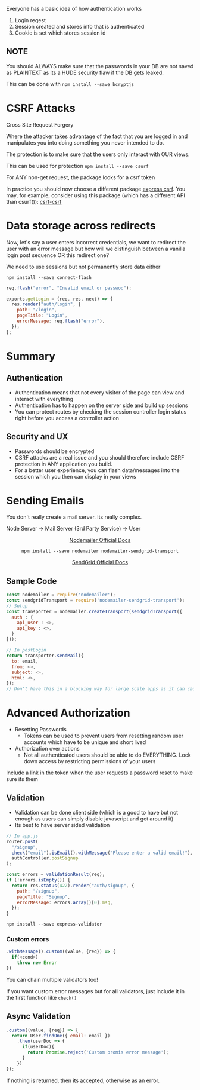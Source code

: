 Everyone has a basic idea of how authentication works

1. Login reqest
2. Session created and stores info that is authenticated
3. Cookie is set which stores session id

## NOTE

You should ALWAYS make sure that the passwords in your DB are not saved as PLAINTEXT as its a HUDE security flaw if the DB gets leaked.

This can be done with `npm install --save bcryptjs`

# CSRF Attacks

Cross Site Request Forgery

Where the attacker takes advantage of the fact that you are logged in and manipulates you into doing something you never intended to do.

The protection is to make sure that the users only interact with OUR views.

This can be used for protection `npm install --save csurf`

For ANY non-get request, the package looks for a csrf token

In practice you should now choose a different package <a href="https://www.npmjs.com/search?q=express%20csrf">express csrf</a>. You may, for example, consider using this package (which has a different API than csurf()): <a href ="https://www.npmjs.com/package/csrf-csrf">csrf-csrf</a>

# Data storage across redirects

Now, let's say a user enters incorrect credentials, we want to redirect the user with an error message but how will we distinguish between a vanilla login post sequence OR this redirect one?

We need to use sessions but not permanently store data either

`npm install --save connect-flash`

```js
req.flash("error", "Invalid email or passwod");

exports.getLogin = (req, res, next) => {
  res.render("auth/login", {
    path: "/login",
    pageTitle: "Login",
    errorMessage: req.flash("error"),
  });
};
```

# Summary

## Authentication

- Authentication means that not every visitor of the page can view and interact with everything
- Authentication has to happen on the server side and build up sessions
- You can protect routes by checking the session controller login status right before you access a controller action

## Security and UX

- Passwords should be encrypted
- CSRF attacks are a real issue and you should therefore include CSRF protection in ANY application you build.
- For a better user experience, you can flash data/messages into the session which you then can display in your views

# Sending Emails

You don't really create a mail server. Its really complex.

Node Server -> Mail Server (3rd Party Service) -> User

<div align="center">
  <a href="https://nodemailer.com/about/">Nodemailer Official Docs</a>

`npm install --save nodemailer nodemailer-sendgrid-transport`

<a href="https://sendgrid.com/docs/">SendGrid Official Docs</a>

</div>

## Sample Code

```js
const nodemailer = require('nodemailer');
const sendgridTransport = require('nodemailer-sendgrid-transport');
// Setup
const transporter = nodemailer.createTransport(sendgridTransport({
  auth : {
    api_user : <>,
    api_key : <>,
  }
}));

// In postLogin
return transporter.sendMail({
  to: email,
  from: <>,
  subject: <>,
  html: <>,
});
// Don't have this in a blocking way for large scale apps as it can cause slowdowns and consider some other solution
```

# Advanced Authorization

- Resetting Passwords
  - Tokens can be used to prevent users from resetting random user accounts which have to be unique and short lived
- Authorization over actions
  - Not all authenticated users should be able to do EVERYTHING. Lock down access by restricting permissions of your users

Include a link in the token when the user requests a password reset to make sure its them

## Validation

- Validation can be done client side (which is a good to have but not enough as users can simply disable javascript and get around it)
- Its best to have server sided validation

```js
// In app.js
router.post(
  "/signup",
  check("email").isEmail().withMessage("Please enter a valid email!"),
  authController.postSignup
);

const errors = validationResult(req);
if (!errors.isEmpty()) {
  return res.status(422).render("auth/signup", {
    path: "/signup",
    pageTitle: "Signup",
    errorMessage: errors.array()[0].msg,
  });
}
```

```
npm install --save express-validator
```

### Custom errors

```js
.withMessage().custom((value, {req}) => {
  if(<cond>)
    throw new Error
})
```

You can chain multiple validators too!

If you want custom error messages but for all validators, just include it in the first function like `check()`

## Async Validation

```js
.custom((value, {req}) => {
  return User.findOne({ email: email })
    .then(userDoc => {
      if(userDoc){
        return Promise.reject('Custom promis error message');
      }
    })
});
```
If nothing is returned, then its accepted, otherwise as an error.
